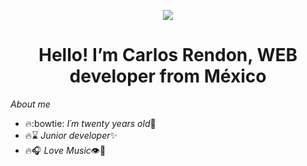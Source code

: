 
<p align="center">
  <img src="https://www.aalpha.net/wp-content/uploads/2020/12/full-stack-development.gif" />
</p>
<h1 align="center">Hello! I’m Carlos Rendon, WEB developer from México</h1>


_About me_

* :fire::bowtie: _I´m twenty years old_:dizzy:
* :fire::hourglass: _Junior developer_:sparkles:
* :fire::headphones: _Love Music_:eye::white_heart:



